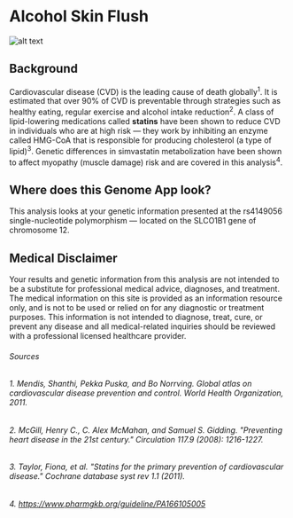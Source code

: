 # Alcohol Skin Flush

![alt text](http://www.ozonetherapymalaysia.com/wp-content/uploads/hearthealth.jpg)

## Background

Cardiovascular disease (CVD) is the leading cause of death globally<sup>1</sup>. It is estimated that over 90% of CVD is preventable through strategies such as healthy eating, regular exercise and alcohol intake reduction<sup>2</sup>. A class of lipid-lowering medications called **statins** have been shown to reduce CVD in individuals who are at high risk — they work by inhibiting an enzyme called HMG-CoA that is responsible for producing cholesterol (a type of lipid)<sup>3</sup>. Genetic differences in simvastatin metabolization have been shown to affect myopathy (muscle damage) risk and are covered in this analysis<sup>4</sup>.

## Where does this Genome App look?

This analysis looks at your genetic information presented at the rs4149056 single-nucleotide polymorphism — located on the SLCO1B1 gene of chromosome 12.


## Medical Disclaimer

Your results and genetic information from this analysis are not intended to be a substitute for professional medical advice, diagnoses, and treatment. The medical information on this site is provided as an information resource only, and is not to be used or relied on for any diagnostic or treatment purposes. This information is not intended to diagnose, treat, cure, or prevent any disease and all medical-related inquiries should be reviewed with a professional licensed healthcare provider.


###### Sources
###### 1. Mendis, Shanthi, Pekka Puska, and Bo Norrving. Global atlas on cardiovascular disease prevention and control. World Health Organization, 2011.
###### 2. McGill, Henry C., C. Alex McMahan, and Samuel S. Gidding. "Preventing heart disease in the 21st century." Circulation 117.9 (2008): 1216-1227.
###### 3. Taylor, Fiona, et al. "Statins for the primary prevention of cardiovascular disease." Cochrane database syst rev 1.1 (2011).
###### 4. https://www.pharmgkb.org/guideline/PA166105005
